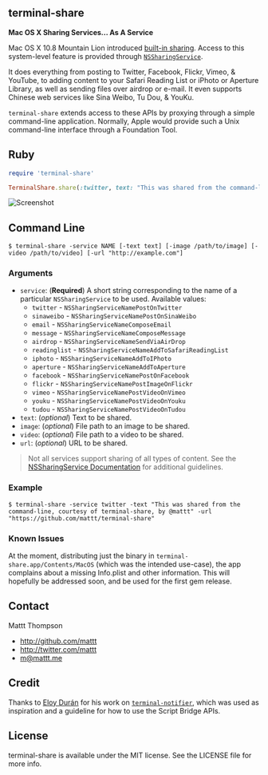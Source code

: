 terminal-share
--------------

**Mac OS X Sharing Services... As A Service**

Mac OS X 10.8 Mountain Lion introduced [built-in sharing](http://www.apple.com/osx/whats-new/features.html#builtin-sharing). Access to this system-level feature is provided through [`NSSharingService`](http://developer.apple.com/library/Mac/#documentation/AppKit/Reference/NSSharingService_Class/Reference/Reference.html).

It does everything from posting to Twitter, Facebook, Flickr, Vimeo, & YouTube, to adding content to your Safari Reading List or iPhoto or Aperture Library, as well as sending files over airdrop or e-mail. It even supports Chinese web services like Sina Weibo, Tu Dou, & YouKu. 

`terminal-share` extends access to these APIs by proxying through a simple command-line application. Normally, Apple would provide such a Unix command-line interface through a Foundation Tool.

## Ruby

```ruby
require 'terminal-share'

TerminalShare.share(:twitter, text: "This was shared from the command-line, courtesy of terminal-share, by @mattt", url: "https://github.com/mattt/terminal-share")
```

![Screenshot](https://raw.github.com/mattt/terminal-share/screenshots/terminal-share-screenshot.png)

## Command Line

```
$ terminal-share -service NAME [-text text] [-image /path/to/image] [-video /path/to/video] [-url "http://example.com"]
```

### Arguments

- `service`: (__Required__) A short string corresponding to the name of a particular `NSSharingService` to be used. Available values:
    - `twitter` - `NSSharingServiceNamePostOnTwitter`
    - `sinaweibo` - `NSSharingServiceNamePostOnSinaWeibo`
    - `email` - `NSSharingServiceNameComposeEmail`
    - `message` - `NSSharingServiceNameComposeMessage`
    - `airdrop` - `NSSharingServiceNameSendViaAirDrop`
    - `readinglist` - `NSSharingServiceNameAddToSafariReadingList`
    - `iphoto` - `NSSharingServiceNameAddToIPhoto`
    - `aperture` - `NSSharingServiceNameAddToAperture`
    - `facebook` - `NSSharingServiceNamePostOnFacebook`
    - `flickr` - `NSSharingServiceNamePostImageOnFlickr`
    - `vimeo` - `NSSharingServiceNamePostVideoOnVimeo`
    - `youku` - `NSSharingServiceNamePostVideoOnYouku`
    - `tudou` - `NSSharingServiceNamePostVideoOnTudou`
- `text`: (_optional_) Text to be shared.
- `image`: (_optional_) File path to an image to be shared.
- `video`: (_optional_) File path to a video to be shared.
- `url`: (_optional_) URL to be shared.

> Not all services support sharing of all types of content. See the [NSSharingService Documentation](http://developer.apple.com/library/Mac/#documentation/AppKit/Reference/NSSharingService_Class/Reference/Reference.html) for additional guidelines.

### Example

```
$ terminal-share -service twitter -text "This was shared from the command-line, courtesy of terminal-share, by @mattt" -url "https://github.com/mattt/terminal-share"
```

### Known Issues

At the moment, distributing just the binary in `terminal-share.app/Contents/MacOS` (which was the intended use-case), the app complains about a missing Info.plist and other information. This will hopefully be addressed soon, and be used for the first gem release.

## Contact

Mattt Thompson

- http://github.com/mattt
- http://twitter.com/mattt
- m@mattt.me

## Credit

Thanks to [Eloy Durán](https://github.com/alloy) for his work on [`terminal-notifier`](https://github.com/alloy/terminal-notifier), which was used as inspiration and a guideline for how to use the Script Bridge APIs.

## License

terminal-share is available under the MIT license. See the LICENSE file for more info.
